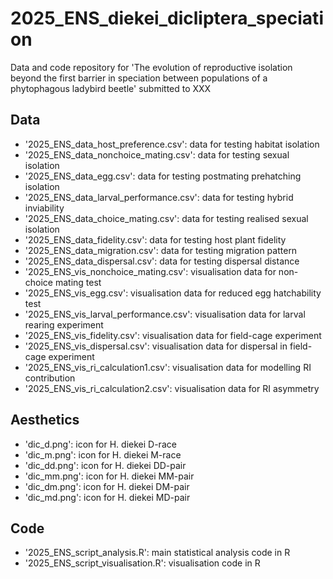 # 2025_ENS_diekei_dicliptera_speciation
Data and code repository for 'The evolution of reproductive isolation beyond the first barrier in speciation between populations of a phytophagous ladybird beetle' submitted to XXX

## Data
- '2025_ENS_data_host_preference.csv': data for testing habitat isolation
- '2025_ENS_data_nonchoice_mating.csv': data for testing sexual isolation
- '2025_ENS_data_egg.csv': data for testing postmating prehatching isolation
- '2025_ENS_data_larval_performance.csv': data for testing hybrid inviability
- '2025_ENS_data_choice_mating.csv': data for testing realised sexual isolation
- '2025_ENS_data_fidelity.csv': data for testing host plant fidelity
- '2025_ENS_data_migration.csv': data for testing migration pattern
- '2025_ENS_data_dispersal.csv': data for testing dispersal distance
- '2025_ENS_vis_nonchoice_mating.csv': visualisation data for non-choice mating test
- '2025_ENS_vis_egg.csv': visualisation data for reduced egg hatchability test
- '2025_ENS_vis_larval_performance.csv': visualisation data for larval rearing experiment
- '2025_ENS_vis_fidelity.csv': visualisation data for field-cage experiment
- '2025_ENS_vis_dispersal.csv': visualisation data for dispersal in field-cage experiment
- '2025_ENS_vis_ri_calculation1.csv': visualisation data for modelling RI contribution
- '2025_ENS_vis_ri_calculation2.csv': visualisation data for RI asymmetry

## Aesthetics
- 'dic_d.png': icon for H. diekei D-race
- 'dic_m.png': icon for H. diekei M-race
- 'dic_dd.png': icon for H. diekei DD-pair
- 'dic_mm.png': icon for H. diekei MM-pair
- 'dic_dm.png': icon for H. diekei DM-pair
- 'dic_md.png': icon for H. diekei MD-pair

## Code
- '2025_ENS_script_analysis.R': main statistical analysis code in R
- '2025_ENS_script_visualisation.R': visualisation code in R
